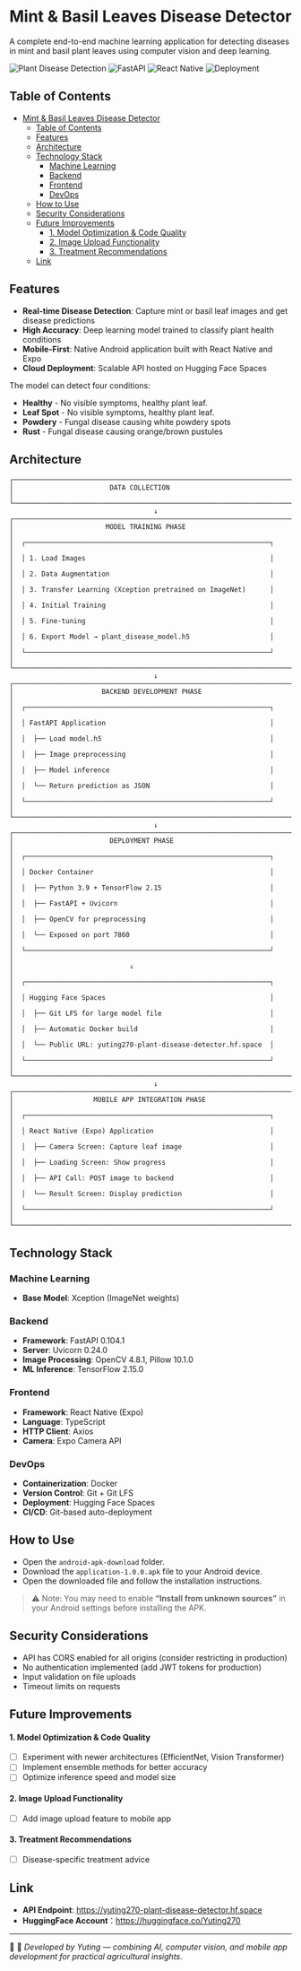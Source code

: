 # Mint & Basil Leaves Disease Detector

A complete end-to-end machine learning application for detecting diseases in mint and basil plant leaves using computer vision and deep learning.

![Plant Disease Detection](https://img.shields.io/badge/TensorFlow-2.15.0-orange)
![FastAPI](https://img.shields.io/badge/FastAPI-0.104.1-green)
![React Native](https://img.shields.io/badge/React%20Native-Expo-blue)
![Deployment](https://img.shields.io/badge/Deployed-Hugging%20Face-yellow)


## Table of Contents
- [Mint \& Basil Leaves Disease Detector](#mint--basil-leaves-disease-detector)
  - [Table of Contents](#table-of-contents)
  - [Features](#features)
  - [Architecture](#architecture)
  - [Technology Stack](#technology-stack)
    - [Machine Learning](#machine-learning)
    - [Backend](#backend)
    - [Frontend](#frontend)
    - [DevOps](#devops)
  - [How to Use](#how-to-use)
  - [Security Considerations](#security-considerations)
  - [Future Improvements](#future-improvements)
      - [1. Model Optimization \& Code Quality](#1-model-optimization--code-quality)
      - [2. Image Upload Functionality](#2-image-upload-functionality)
      - [3. Treatment Recommendations](#3-treatment-recommendations)
  - [Link](#link)


## Features

- **Real-time Disease Detection**: Capture mint or basil leaf images and get disease predictions
- **High Accuracy**: Deep learning model trained to classify plant health conditions
- **Mobile-First**: Native Android application built with React Native and Expo
- **Cloud Deployment**: Scalable API hosted on Hugging Face Spaces

The model can detect four conditions:
- **Healthy** - No visible symptoms, healthy plant leaf.
- **Leaf Spot** - No visible symptoms, healthy plant leaf.
- **Powdery** - Fungal disease causing white powdery spots
- **Rust** - Fungal disease causing orange/brown pustules

## Architecture

```
┌─────────────────────────────────────────────────────────────────────┐
│                        DATA COLLECTION                              │
└─────────────────────────────────────────────────────────────────────┘
                                    ↓
┌─────────────────────────────────────────────────────────────────────┐
│                       MODEL TRAINING PHASE                          │
│  ┌─────────────────────────────────────────────────────────────┐    │
│  │ 1. Load Images                                              │    │
│  │ 2. Data Augmentation                                        │    │
│  │ 3. Transfer Learning (Xception pretrained on ImageNet)      │    │
│  │ 4. Initial Training                                         │    │
│  │ 5. Fine-tuning                                              │    │
│  │ 6. Export Model → plant_disease_model.h5                    │    │
│  └─────────────────────────────────────────────────────────────┘    │
└─────────────────────────────────────────────────────────────────────┘
                                    ↓
┌─────────────────────────────────────────────────────────────────────┐
│                      BACKEND DEVELOPMENT PHASE                      │
│  ┌─────────────────────────────────────────────────────────────┐    │
│  │ FastAPI Application                                         │    │
│  │  ├── Load model.h5                                          │    │
│  │  ├── Image preprocessing                                    │    │
│  │  ├── Model inference                                        │    │
│  │  └── Return prediction as JSON                              │    │
│  └─────────────────────────────────────────────────────────────┘    │
└─────────────────────────────────────────────────────────────────────┘
                                    ↓
┌─────────────────────────────────────────────────────────────────────┐
│                        DEPLOYMENT PHASE                             │
│  ┌─────────────────────────────────────────────────────────────┐    │
│  │ Docker Container                                            │    │
│  │  ├── Python 3.9 + TensorFlow 2.15                           │    │
│  │  ├── FastAPI + Uvicorn                                      │    │
│  │  ├── OpenCV for preprocessing                               │    │
│  │  └── Exposed on port 7860                                   │    │
│  └─────────────────────────────────────────────────────────────┘    │
│                             ↓                                       │
│  ┌─────────────────────────────────────────────────────────────┐    │
│  │ Hugging Face Spaces                                         │    │
│  │  ├── Git LFS for large model file                           │    │
│  │  ├── Automatic Docker build                                 │    │
│  │  └── Public URL: yuting270-plant-disease-detector.hf.space  │    │
│  └─────────────────────────────────────────────────────────────┘    │
└─────────────────────────────────────────────────────────────────────┘
                                    ↓
┌─────────────────────────────────────────────────────────────────────┐
│                    MOBILE APP INTEGRATION PHASE                     │
│  ┌─────────────────────────────────────────────────────────────┐    │
│  │ React Native (Expo) Application                             │    │
│  │  ├── Camera Screen: Capture leaf image                      │    │
│  │  ├── Loading Screen: Show progress                          │    │
│  │  ├── API Call: POST image to backend                        │    │
│  │  └── Result Screen: Display prediction                      │    │
│  └─────────────────────────────────────────────────────────────┘    │
└─────────────────────────────────────────────────────────────────────┘
```

## Technology Stack

### Machine Learning
- **Base Model**: Xception (ImageNet weights)

### Backend
- **Framework**: FastAPI 0.104.1
- **Server**: Uvicorn 0.24.0
- **Image Processing**: OpenCV 4.8.1, Pillow 10.1.0
- **ML Inference**: TensorFlow 2.15.0

### Frontend
- **Framework**: React Native (Expo)
- **Language**: TypeScript
- **HTTP Client**: Axios
- **Camera**: Expo Camera API

### DevOps
- **Containerization**: Docker
- **Version Control**: Git + Git LFS
- **Deployment**: Hugging Face Spaces
- **CI/CD**: Git-based auto-deployment

## How to Use
- Open the `android-apk-download` folder.
- Download the `application-1.0.0.apk` file to your Android device.
- Open the downloaded file and follow the installation instructions.
  
> ⚠️ Note: You may need to enable **“Install from unknown sources”** in your Android settings before installing the APK.

## Security Considerations

- API has CORS enabled for all origins (consider restricting in production)
- No authentication implemented (add JWT tokens for production)
- Input validation on file uploads
- Timeout limits on requests

## Future Improvements

#### 1. Model Optimization & Code Quality
- [ ] Experiment with newer architectures (EfficientNet, Vision Transformer)
- [ ] Implement ensemble methods for better accuracy
- [ ] Optimize inference speed and model size

#### 2. Image Upload Functionality
- [ ] Add image upload feature to mobile app

#### 3. Treatment Recommendations
- [ ] Disease-specific treatment advice

## Link

- **API Endpoint**: https://yuting270-plant-disease-detector.hf.space
- **HuggingFace Account**：https://huggingface.co/Yuting270

---

💚 🌱 *Developed by Yuting — combining AI, computer vision, and mobile app development for practical agricultural insights.*